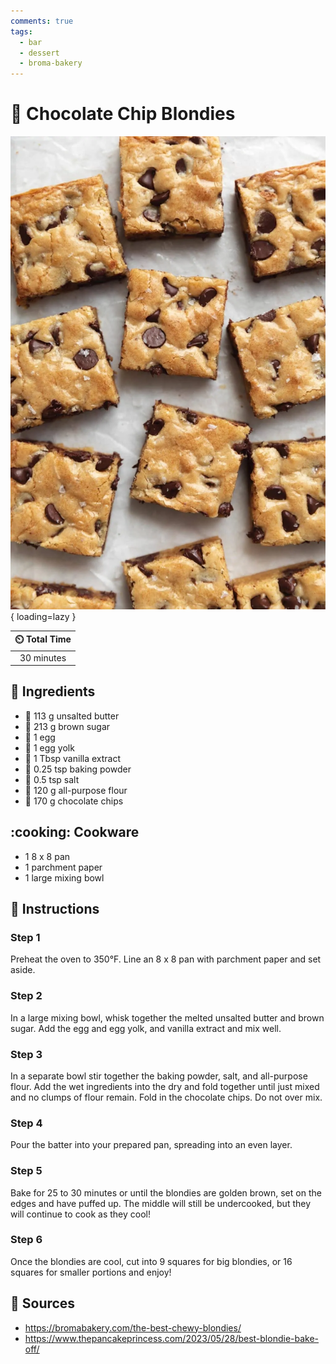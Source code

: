 ```yaml
---
comments: true
tags:
  - bar
  - dessert
  - broma-bakery
---
```

# :cookie: Chocolate Chip Blondies

![Chocolate Chip Blondies][1]{ loading=lazy }

| :timer_clock: Total Time |
|:-----------------------: |
| 30 minutes |

## :salt: Ingredients

- :butter: 113 g unsalted butter
- :maple_leaf: 213 g brown sugar
- :egg: 1 egg
- :egg: 1 egg yolk
- :icecream: 1 Tbsp vanilla extract
- :dash: 0.25 tsp baking powder
- :salt: 0.5 tsp salt
- :ear_of_rice: 120 g all-purpose flour
- :chocolate_bar: 170 g chocolate chips

## :cooking: Cookware

- 1 8 x 8 pan
- 1 parchment paper
- 1 large mixing bowl

## :pencil: Instructions

### Step 1

Preheat the oven to 350°F. Line an 8 x 8 pan with parchment paper and set aside.

### Step 2

In a large mixing bowl, whisk together the melted unsalted butter and brown sugar. Add the egg and egg yolk, and vanilla
extract and mix well.

### Step 3

In a separate bowl stir together the baking powder, salt, and all-purpose flour. Add the wet ingredients into the dry
and fold together until just mixed and no clumps of flour remain. Fold in the chocolate chips. Do not over mix.

### Step 4

Pour the batter into your prepared pan, spreading into an even layer.

### Step 5

Bake for 25 to 30 minutes or until the blondies are golden brown, set on the edges and have puffed up. The middle will
still be undercooked, but they will continue to cook as they cool!

### Step 6

Once the blondies are cool, cut into 9 squares for big blondies, or 16 squares for smaller portions and enjoy!

## :link: Sources

- <https://bromabakery.com/the-best-chewy-blondies/>
- <https://www.thepancakeprincess.com/2023/05/28/best-blondie-bake-off/>

[1]: <../assets/images/chocolate-chip-blondies.png>

